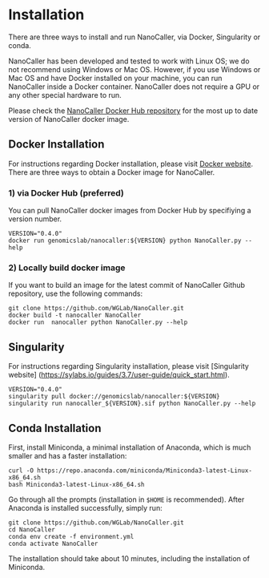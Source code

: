 # Installation
There are three ways to install and run NanoCaller, via Docker, Singularity or conda.

NanoCaller has been developed and tested to work with Linux OS; we do not recommend using Windows or Mac OS. However, if you use Windows or Mac OS and have Docker installed on your machine, you can run NanoCaller inside a Docker container. NanoCaller does not require a GPU or any other special hardware to run.

Please check the [NanoCaller Docker Hub repository](https://hub.docker.com/repository/docker/genomicslab/nanocaller) for the most up to date version of NanoCaller docker image.

## Docker Installation
For instructions regarding Docker installation, please visit [Docker website](https://docs.docker.com/get-docker). There are three ways to obtain a Docker image for NanoCaller.

### 1) via Docker Hub (preferred)
You can pull NanoCaller docker images from Docker Hub by specifiying a version number.  
```
VERSION="0.4.0"
docker run genomicslab/nanocaller:${VERSION} python NanoCaller.py --help
```

### 2) Locally build docker image
If you want to build an image for the latest commit of NanoCaller Github repository, use the following commands:

```
git clone https://github.com/WGLab/NanoCaller.git
docker build -t nanocaller NanoCaller
docker run  nanocaller python NanoCaller.py --help
```

## Singularity
For instructions regarding Singularity installation, please visit [Singularity website] (https://sylabs.io/guides/3.7/user-guide/quick_start.html).
```
VERSION="0.4.0"
singularity pull docker://genomicslab/nanocaller:${VERSION}
singularity run nanocaller_${VERSION}.sif python NanoCaller.py --help
```

## Conda Installation
First, install Miniconda, a minimal installation of Anaconda, which is much smaller and has a faster installation:

```
curl -O https://repo.anaconda.com/miniconda/Miniconda3-latest-Linux-x86_64.sh
bash Miniconda3-latest-Linux-x86_64.sh
```

Go through all the prompts (installation in `$HOME` is recommended). After Anaconda is installed successfully, simply run:

```
git clone https://github.com/WGLab/NanoCaller.git
cd NanoCaller
conda env create -f environment.yml
conda activate NanoCaller
```
The installation should take about 10 minutes, including the installation of Miniconda.
